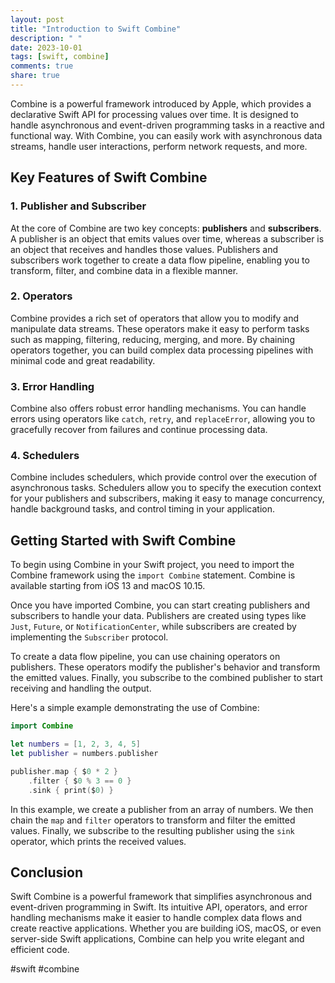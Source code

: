 ```yaml
---
layout: post
title: "Introduction to Swift Combine"
description: " "
date: 2023-10-01
tags: [swift, combine]
comments: true
share: true
---
```


Combine is a powerful framework introduced by Apple, which provides a declarative Swift API for processing values over time. It is designed to handle asynchronous and event-driven programming tasks in a reactive and functional way. With Combine, you can easily work with asynchronous data streams, handle user interactions, perform network requests, and more.

## Key Features of Swift Combine

### 1. Publisher and Subscriber

At the core of Combine are two key concepts: **publishers** and **subscribers**. A publisher is an object that emits values over time, whereas a subscriber is an object that receives and handles those values. Publishers and subscribers work together to create a data flow pipeline, enabling you to transform, filter, and combine data in a flexible manner.

### 2. Operators

Combine provides a rich set of operators that allow you to modify and manipulate data streams. These operators make it easy to perform tasks such as mapping, filtering, reducing, merging, and more. By chaining operators together, you can build complex data processing pipelines with minimal code and great readability.

### 3. Error Handling

Combine also offers robust error handling mechanisms. You can handle errors using operators like `catch`, `retry`, and `replaceError`, allowing you to gracefully recover from failures and continue processing data.

### 4. Schedulers

Combine includes schedulers, which provide control over the execution of asynchronous tasks. Schedulers allow you to specify the execution context for your publishers and subscribers, making it easy to manage concurrency, handle background tasks, and control timing in your application.

## Getting Started with Swift Combine

To begin using Combine in your Swift project, you need to import the Combine framework using the `import Combine` statement. Combine is available starting from iOS 13 and macOS 10.15.

Once you have imported Combine, you can start creating publishers and subscribers to handle your data. Publishers are created using types like `Just`, `Future`, or `NotificationCenter`, while subscribers are created by implementing the `Subscriber` protocol.

To create a data flow pipeline, you can use chaining operators on publishers. These operators modify the publisher's behavior and transform the emitted values. Finally, you subscribe to the combined publisher to start receiving and handling the output.

Here's a simple example demonstrating the use of Combine:

```swift
import Combine

let numbers = [1, 2, 3, 4, 5]
let publisher = numbers.publisher

publisher.map { $0 * 2 }
    .filter { $0 % 3 == 0 }
    .sink { print($0) }
```

In this example, we create a publisher from an array of numbers. We then chain the `map` and `filter` operators to transform and filter the emitted values. Finally, we subscribe to the resulting publisher using the `sink` operator, which prints the received values.

## Conclusion

Swift Combine is a powerful framework that simplifies asynchronous and event-driven programming in Swift. Its intuitive API, operators, and error handling mechanisms make it easier to handle complex data flows and create reactive applications. Whether you are building iOS, macOS, or even server-side Swift applications, Combine can help you write elegant and efficient code.

#swift #combine
